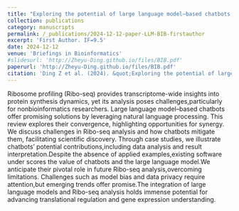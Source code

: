 ```yaml
---
title: "Exploring the potential of large language model–based chatbots in challenges of ribosome profiling data analysis: a review"
collection: publications
category: manuscripts
permalink: /_publications/2024-12-12-paper-LLM-BIB-firstauthor
excerpt: 'First Author. IF=9.5'
date: 2024-12-12
venue: 'Briefings in Bioinformatics'
#slidesurl: 'http://Zheyu-Ding.github.io/files/BIB.pdf'
paperurl: 'http://Zheyu-Ding.github.io/files/BIB.pdf'
citation: 'Ding Z et al. (2024). &quot;Exploring the potential of large language model–based chatbots in challenges of ribosome profiling data analysis: a review.&quot; <i>Briefings in Bioinformatics</i>. 26(1).'
---
```


 Ribosome profiling (Ribo-seq) provides transcriptome-wide insights into protein synthesis dynamics, yet its analysis poses challenges,particularly for nonbioinformatics researchers. Large language model–based chatbots offer promising solutions by leveraging natural language processing. This review explores their convergence, highlighting opportunities for synergy. We discuss challenges in Ribo-seq analysis and how chatbots mitigate them, facilitating scientific discovery. Through case studies, we illustrate chatbots’ potential contributions,including data analysis and result interpretation.Despite the absence of applied examples,existing software under scores the value of chatbots and the large language model.We anticipate their pivotal role in future Ribo-seq analysis,overcoming limitations. Challenges such as model bias and data privacy require attention,but emerging trends offer promise.The integration of large language models and Ribo-seq analysis holds immense potential for advancing translational regulation and gene expression understanding.
